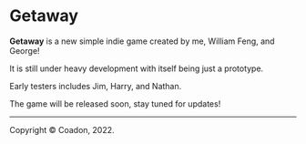 # Getaway

**Getaway** is a new simple indie game created by me, William Feng, and George!

It is still under heavy development with itself being just a prototype.

Early testers includes Jim, Harry, and Nathan.

The game will be released soon, stay tuned for updates!

---
Copyright © Coadon, 2022.
